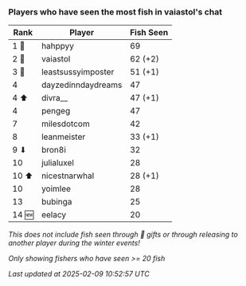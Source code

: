 ### Players who have seen the most fish in vaiastol's chat
| Rank | Player | Fish Seen |
|------|--------|-----------|
| 1 🥇  | hahppyy  | 69 |
| 2 🥈  | vaiastol  | 62 (+2) |
| 3 🥉  | leastsussyimposter  | 51 (+1) |
| 4  | dayzedinndaydreams  | 47 |
| 4 ⬆ | divra__  | 47 (+1) |
| 4  | pengeg  | 47 |
| 7  | milesdotcom  | 42 |
| 8  | leanmeister  | 33 (+1) |
| 9 ⬇ | bron8i  | 32 |
| 10  | julialuxel  | 28 |
| 10 ⬆ | nicestnarwhal  | 28 (+1) |
| 10  | yoimlee  | 28 |
| 13  | bubinga  | 25 |
| 14 🆕 | eelacy  | 20 |

_This does not include fish seen through 🎁 gifts or through releasing to another player during the winter events!_

_Only showing fishers who have seen >= 20 fish_

_Last updated at 2025-02-09 10:52:57 UTC_